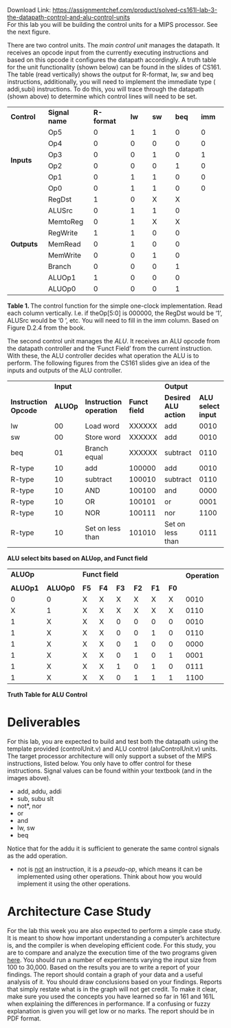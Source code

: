 Download Link: https://assignmentchef.com/product/solved-cs161l-lab-3-the-datapath-control-and-alu-control-units
<br>
For this lab you will be building the control units for a MIPS processor. See the next figure.




There are two control units. The​<em> main control unit</em>​ manages the datapath. It receives an opcode input from the currently executing instructions and based on this opcode it configures the datapath accordingly. A truth table for the unit functionality (shown below) can be found in the slides of CS161. The table (read vertically) shows the output for ​R-format, lw, sw ​and beq​ instructions, additionally, you will need to implement the immediate type (​addi,subi​) instructions. To do this, you will trace through the datapath (shown above) to determine which control lines will need to be set.







<table width="624">

 <tbody>

  <tr>

   <td width="92"><strong>Control </strong></td>

   <td width="110"><strong>Signal name </strong></td>

   <td width="115"><strong>R-format </strong></td>

   <td width="77"><strong>lw </strong></td>

   <td width="76"><strong>sw </strong></td>

   <td width="80"><strong>beq </strong></td>

   <td width="74"><strong>imm </strong></td>

  </tr>

  <tr>

   <td rowspan="6" width="92"><strong> </strong><strong> </strong><strong> </strong><strong> </strong><strong>Inputs </strong></td>

   <td width="110">Op5</td>

   <td width="115">0</td>

   <td width="77">1</td>

   <td width="76">1</td>

   <td width="80">0</td>

   <td width="74">0</td>

  </tr>

  <tr>

   <td width="110">Op4</td>

   <td width="115">0</td>

   <td width="77">0</td>

   <td width="76">0</td>

   <td width="80">0</td>

   <td width="74">0</td>

  </tr>

  <tr>

   <td width="110">Op3</td>

   <td width="115">0</td>

   <td width="77">0</td>

   <td width="76">1</td>

   <td width="80">0</td>

   <td width="74">1</td>

  </tr>

  <tr>

   <td width="110">Op2</td>

   <td width="115">0</td>

   <td width="77">0</td>

   <td width="76">0</td>

   <td width="80">1</td>

   <td width="74">0</td>

  </tr>

  <tr>

   <td width="110">Op1</td>

   <td width="115">0</td>

   <td width="77">1</td>

   <td width="76">1</td>

   <td width="80">0</td>

   <td width="74">0</td>

  </tr>

  <tr>

   <td width="110">Op0</td>

   <td width="115">0</td>

   <td width="77">1</td>

   <td width="76">1</td>

   <td width="80">0</td>

   <td width="74">0</td>

  </tr>

  <tr>

   <td rowspan="9" width="92"><strong> </strong><strong> </strong><strong> </strong><strong> </strong><strong> </strong><strong> </strong><strong> </strong><strong>Outputs </strong></td>

   <td width="110">RegDst</td>

   <td width="115">1</td>

   <td width="77">0</td>

   <td width="76">X</td>

   <td width="80">X</td>

   <td width="74"> </td>

  </tr>

  <tr>

   <td width="110">ALUSrc</td>

   <td width="115">0</td>

   <td width="77">1</td>

   <td width="76">1</td>

   <td width="80">0</td>

   <td width="74"> </td>

  </tr>

  <tr>

   <td width="110">MemtoReg</td>

   <td width="115">0</td>

   <td width="77">1</td>

   <td width="76">X</td>

   <td width="80">X</td>

   <td width="74"> </td>

  </tr>

  <tr>

   <td width="110">RegWrite</td>

   <td width="115">1</td>

   <td width="77">1</td>

   <td width="76">0</td>

   <td width="80">0</td>

   <td width="74"> </td>

  </tr>

  <tr>

   <td width="110">MemRead</td>

   <td width="115">0</td>

   <td width="77">1</td>

   <td width="76">0</td>

   <td width="80">0</td>

   <td width="74"> </td>

  </tr>

  <tr>

   <td width="110">MemWrite</td>

   <td width="115">0</td>

   <td width="77">0</td>

   <td width="76">1</td>

   <td width="80">0</td>

   <td width="74"> </td>

  </tr>

  <tr>

   <td width="110">Branch</td>

   <td width="115">0</td>

   <td width="77">0</td>

   <td width="76">0</td>

   <td width="80">1</td>

   <td width="74"> </td>

  </tr>

  <tr>

   <td width="110">ALUOp1</td>

   <td width="115">1</td>

   <td width="77">0</td>

   <td width="76">0</td>

   <td width="80">0</td>

   <td width="74"> </td>

  </tr>

  <tr>

   <td width="110">ALUOp0</td>

   <td width="115">0</td>

   <td width="77">0</td>

   <td width="76">0</td>

   <td width="80">1</td>

   <td width="74"> </td>

  </tr>

 </tbody>

</table>

<strong>Table 1. </strong>​The control function for the simple one-clock implementation. Read each column vertically. I.e. if the ​Op[5:0]​ is ​000000​, the ​RegDst​ would be ‘​1​’, ​ALUSrc​ would be ‘0​ ​’, etc. You will need to fill in the ​imm​ column. Based on Figure D.2.4 from the book.

The second control unit manages the ​<em>ALU</em>​. It receives an ALU opcode from the datapath controller and the ‘​Funct Field​’ from the current instruction. With these, the ALU controller decides what operation the ALU is to perform. The following figures from the CS161 slides give an idea of the inputs and outputs of the ALU controller.

<table width="624">

 <tbody>

  <tr>

   <td width="104"> </td>

   <td colspan="3" width="288"><strong>Input </strong></td>

   <td colspan="2" width="232"><strong>Output </strong></td>

  </tr>

  <tr>

   <td width="104"><strong>Instruction Opcode </strong></td>

   <td width="69"><strong>ALUOp </strong></td>

   <td width="120"><strong>Instruction operation </strong></td>

   <td width="99"><strong>Funct field </strong></td>

   <td width="128"><strong>Desired ALU action </strong></td>

   <td width="105"><strong>ALU select input </strong></td>

  </tr>

  <tr>

   <td width="104">lw</td>

   <td width="69">00</td>

   <td width="120">Load word</td>

   <td width="99">XXXXXX</td>

   <td width="128">add</td>

   <td width="105">0010</td>

  </tr>

  <tr>

   <td width="104">sw</td>

   <td width="69">00</td>

   <td width="120">Store word</td>

   <td width="99">XXXXXX</td>

   <td width="128">add</td>

   <td width="105">0010</td>

  </tr>

  <tr>

   <td width="104">beq</td>

   <td width="69">01</td>

   <td width="120">Branch equal</td>

   <td width="99">XXXXXX</td>

   <td width="128">subtract</td>

   <td width="105">0110</td>

  </tr>

  <tr>

   <td width="104">R-type</td>

   <td width="69">10</td>

   <td width="120">add</td>

   <td width="99">100000</td>

   <td width="128">add</td>

   <td width="105">0010</td>

  </tr>

  <tr>

   <td width="104">R-type</td>

   <td width="69">10</td>

   <td width="120">subtract</td>

   <td width="99">100010</td>

   <td width="128">subtract</td>

   <td width="105">0110</td>

  </tr>

  <tr>

   <td width="104">R-type</td>

   <td width="69">10</td>

   <td width="120">AND</td>

   <td width="99">100100</td>

   <td width="128">and</td>

   <td width="105">0000</td>

  </tr>

  <tr>

   <td width="104">R-type</td>

   <td width="69">10</td>

   <td width="120">OR</td>

   <td width="99">100101</td>

   <td width="128">or</td>

   <td width="105">0001</td>

  </tr>

  <tr>

   <td width="104">R-type</td>

   <td width="69">10</td>

   <td width="120">NOR</td>

   <td width="99">100111</td>

   <td width="128">nor</td>

   <td width="105">1100</td>

  </tr>

  <tr>

   <td width="104">R-type</td>

   <td width="69">10</td>

   <td width="120">Set on less than</td>

   <td width="99">101010</td>

   <td width="128">Set on less than</td>

   <td width="105">0111</td>

  </tr>

 </tbody>

</table>

<strong>ALU select bits based on ALUop, and Funct field</strong>

<table width="623">

 <tbody>

  <tr>

   <td colspan="2" width="170"><strong>ALUOp </strong></td>

   <td colspan="6" width="347"><strong>Funct field </strong></td>

   <td rowspan="2" width="106"><strong> </strong><strong>Operation </strong></td>

  </tr>

  <tr>

   <td width="86"> </td>

   <td width="84"> </td>

   <td width="47"> </td>

   <td width="56"> </td>

   <td width="63"> </td>

   <td width="66"> </td>

   <td width="60"> </td>

   <td width="55"> </td>

  </tr>

  <tr>

   <td width="86"><strong>ALUOp1 </strong></td>

   <td width="84"><strong>ALUOp0 </strong></td>

   <td width="47"><strong>F5 </strong></td>

   <td width="56"><strong>F4 </strong></td>

   <td width="63"><strong>F3 </strong></td>

   <td width="66"><strong>F2 </strong></td>

   <td width="60"><strong>F1 </strong></td>

   <td width="55"><strong>F0 </strong></td>

   <td width="106"> </td>

  </tr>

  <tr>

   <td width="86">0</td>

   <td width="84">0</td>

   <td width="47">X</td>

   <td width="56">X</td>

   <td width="63">X</td>

   <td width="66">X</td>

   <td width="60">X</td>

   <td width="55">X</td>

   <td width="106">0010</td>

  </tr>

  <tr>

   <td width="86">X</td>

   <td width="84">1</td>

   <td width="47">X</td>

   <td width="56">X</td>

   <td width="63">X</td>

   <td width="66">X</td>

   <td width="60">X</td>

   <td width="55">X</td>

   <td width="106">0110</td>

  </tr>

  <tr>

   <td width="86">1</td>

   <td width="84">X</td>

   <td width="47">X</td>

   <td width="56">X</td>

   <td width="63">0</td>

   <td width="66">0</td>

   <td width="60">0</td>

   <td width="55">0</td>

   <td width="106">0010</td>

  </tr>

  <tr>

   <td width="86">1</td>

   <td width="84">X</td>

   <td width="47">X</td>

   <td width="56">X</td>

   <td width="63">0</td>

   <td width="66">0</td>

   <td width="60">1</td>

   <td width="55">0</td>

   <td width="106">0110</td>

  </tr>

  <tr>

   <td width="86">1</td>

   <td width="84">X</td>

   <td width="47">X</td>

   <td width="56">X</td>

   <td width="63">0</td>

   <td width="66">1</td>

   <td width="60">0</td>

   <td width="55">0</td>

   <td width="106">0000</td>

  </tr>

  <tr>

   <td width="86">1</td>

   <td width="84">X</td>

   <td width="47">X</td>

   <td width="56">X</td>

   <td width="63">0</td>

   <td width="66">1</td>

   <td width="60">0</td>

   <td width="55">1</td>

   <td width="106">0001</td>

  </tr>

  <tr>

   <td width="86">1</td>

   <td width="84">X</td>

   <td width="47">X</td>

   <td width="56">X</td>

   <td width="63">1</td>

   <td width="66">0</td>

   <td width="60">1</td>

   <td width="55">0</td>

   <td width="106">0111</td>

  </tr>

  <tr>

   <td width="86">1</td>

   <td width="84">X</td>

   <td width="47">X</td>

   <td width="56">X</td>

   <td width="63">0</td>

   <td width="66">1</td>

   <td width="60">1</td>

   <td width="55">1</td>

   <td width="106">1100</td>

  </tr>

 </tbody>

</table>

<strong>Truth Table for ALU Control </strong>

<h1>Deliverables</h1>

For this lab, you are expected to build and test both the datapath using the template provided (​controlUnit.v​) and ALU control (​aluControlUnit.v​) units. The target processor architecture will only support a subset of the MIPS instructions, listed below. You only have to offer control for these instructions. Signal values can be found within your textbook (and in the images above).




<ul>

 <li>add, addu, addi</li>

 <li>sub, subu slt</li>

 <li>not*, nor</li>

 <li>or</li>

 <li>and</li>

 <li>lw, sw</li>

 <li>beq</li>

</ul>




Notice that for the ​addu​ it is sufficient to generate the same control signals as the ​add operation.

* ​not​ is ​<u>not</u>​ an instruction, it is a ​<em>pseudo-op</em>​, which means it can be implemented using other operations. Think about how you would implement it using the other operations.

<h1>Architecture Case Study</h1>

For the lab this week you are also expected to perform a simple case study. It is meant to show how important understanding a computer’s architecture is, and the compiler is when developing efficient code. For this study, you are to compare and analyze the execution time of the two programs given <u>​</u><a href="https://elearn.ucr.edu/files/326474/download?download_frd=1">here</a>​. You should run a number of experiments varying the input size from 100 to 30,000.  Based on the results you are to write a report of your findings. The report should contain a graph of your data and a useful analysis of it. You should draw conclusions based on your findings. Reports that simply restate what is in the graph will not get credit.  To make it clear, make sure you used the concepts you have learned so far in 161 and 161L when explaining the differences in performance.  If a confusing or fuzzy explanation is given you will get low or no marks.  The report should be in PDF format.